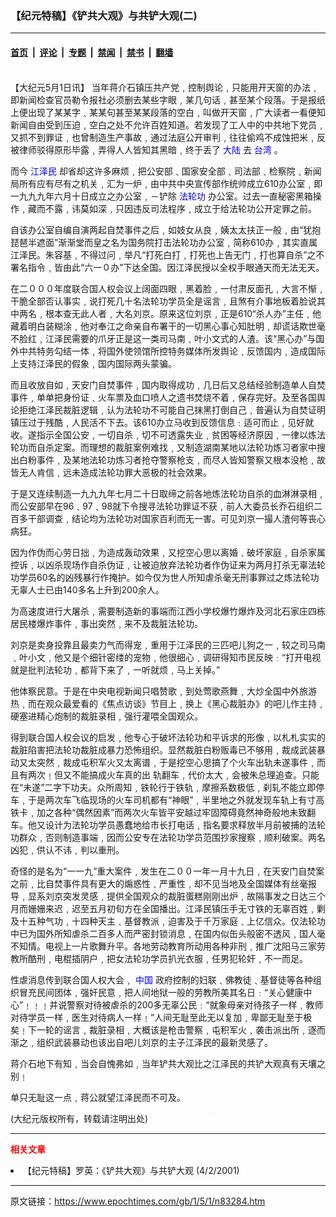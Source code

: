 ### 【纪元特稿】《铲共大观》与共铲大观(二)

---

#### [首页](../../../..?n83284) &nbsp;|&nbsp; [评论](../../../../../epoch-comment?n83284) &nbsp;|&nbsp; [专题](../../../../../epoch-special?n83284) &nbsp;|&nbsp; [禁闻](../../../../../epoch-news?n83284) &nbsp;|&nbsp; [禁书](../../../../../books?n83284) &nbsp;|&nbsp; [翻墙](https://github.com/gfw-breaker/nogfw/blob/master/README.md?n83284)


<div class="post_content" id="artbody" itemprop="articleBody">
 <!-- article content begin -->
 <p>
  <font color="#ffffff">
   (http://www.epochtimes.com)
  </font>
  <br/>
  【大纪元5月1日讯】 当年蒋介石镇压共产党﹐控制舆论﹐只能用开天窗的办法﹐即新闻检查官员勒令报社必须删去某些字眼﹐某几句话﹐甚至某个段落。于是报纸上便出现了某某字﹑某某句甚至某某段落的空白﹐叫做开天窗﹐广大读者一看便知新闻自由受到压迫﹐空白之处不允许百姓知道。若发现了工人中的中共地下党员﹐又抓不到罪证﹐也曾制造生产事故﹐通过法庭公开审判﹐往往偷鸡不成蚀把米﹐反被律师驳得原形毕露﹐弄得人人皆知其黑暗﹐终于丢了
  <ok href="http://www3.epochtimes.com/news/epochnews/main/2.html">
   <font color="blue">
    大陆
   </font>
  </ok>
  去
  <ok href="http://www3.epochtimes.com/news/epochnews/main/3.html">
   <font color="blue">
    台湾
   </font>
  </ok>
  。
 </p>
 <p>
  而今
  <ok href="http://www1.epochtimes.com/news/epochnews/news/Focus.asp?Focus_ID=801">
   <font color="blue">
    江泽民
   </font>
  </ok>
  却省却这许多麻烦﹐把公安部﹑国家安全部﹑司法部﹑检察院﹑新闻局所有应有尽有之机关﹐汇为一炉﹐由中共中央宣传部作统帅成立610办公室﹐即一九九九年六月十日成立之办公室﹐－铲除
  <ok href="http://falundafa.org">
   <font color="blue">
    法轮功
   </font>
  </ok>
  办公室。过去一直秘密黑箱操作﹐藏而不露﹐讳莫如深﹐只因违反司法程序﹐成立于给法轮功公开定罪之前。
 </p>
 <p>
  自该办公室自编自演两起自焚事件之后﹐如妓女从良﹐姨太太扶正一般﹐由“犹抱琵琶半遮面”渐渐堂而皇之名为国务院打击法轮功办公室﹐简称610办﹐其实直属江泽民。朱容基﹐不得过问﹐举凡“打死白打﹐打死也上告无门﹐打也算自杀”之不署名指令﹐皆由此“六一０办”下达全国。因江泽民授以全权手眼通天而无法无天。
 </p>
 <p>
  在二０００年度联合国人权会议上阔面四眼﹐黑着脸﹐一付肃反面孔﹐大言不惭﹐干脆全部否认事实﹐说打死几十名法轮功学员全是谣言﹐且煞有介事地板着脸说其中两名﹐根本查无此人者﹐大名刘京。原来这位刘京﹐正是610“杀人办”主任﹐他藏着明白装糊涂﹐他对奉江之命亲自布署干的一切黑心事心知肚明﹐却谎话欺世毫不脸红﹐江泽民需要的爪牙正是这一类司马南﹑叶小文式的人渣。该“黑心办”与国外中共特务勾结一体﹐将国外使领馆所控特务媒体所发舆论﹐反馈国内﹐造成国际上支持江泽民的假象﹐国内国际两头蒙骗。
 </p>
 <p>
  而且收放自如﹐天安门自焚事件﹐国内取得成功﹐几日后又总结经验制造单人自焚事件﹐单单把身份证﹑火车票及血口喷人之遗书焚烧不着﹐保存完好。及至各国舆论拒绝江泽民裁脏逻辑﹐认为法轮功不可能自己抹黑打倒自己﹐普遍认为自焚证明镇压过于残酷﹐人民活不下去。该610办立马收到反馈信息﹕适可而止﹐见好就收。遂指示全国公安﹐一切自杀﹐切不可透露失业﹐贫困等经济原因﹐一律以炼法轮功而自杀定案。而理想的裁脏案例难找﹐又制造湖南某地以法轮功炼习者家中搜出白粉事件﹐及某地法轮功炼习者抢夺警察枪支﹐而尽人皆知警察又根本没枪﹐故皆无人肯信﹐远未造成法轮功罪大恶极的社会效果。
 </p>
 <p>
  于是又连续制造一九九九年七月二十日取缔之前各地炼法轮功自杀的血淋淋录相﹐而公安部早在96﹑97﹑98就下令搜寻法轮功罪证不获﹐前人大委员长乔石组织二百多干部调查﹐结论均为法轮功对国家百利而无一害。可见刘京一撮人渣何等丧心病狂。
 </p>
 <p>
  因为作伪而心劳日拙﹐为造成轰动效果﹐又挖空心思以离婚﹑破坏家庭﹐自杀家属控诉﹐以凶杀现场作自杀伪证﹐让被迫放弃法轮功者作伪证来为两月打杀无辜法轮功学员60名的凶残暴行作掩护。如今仅为世人所知虐杀毫无刑事罪过之炼法轮功无辜人士已由140多名上升到200余人。
 </p>
 <p>
  为高速度进行大屠杀﹐需要制造新的事端而江西小学校爆竹爆炸及河北石家庄四栋居民楼爆炸事件﹐事出突然﹐来不及裁脏法轮功。
 </p>
 <p>
  刘京是卖身投靠且最卖力气而得宠﹐重用于江泽民的三匹吧儿狗之一﹐较之司马南﹑叶小文﹐他又是个细针密缕的宠物﹐他很细心﹐调研得知市民反映﹕“打开电视就是批判法轮功﹐都背下来了﹐一听就烦﹐马上关掉。”
 </p>
 <p>
  他体察民意。于是在中央电视新闻只唱赞歌﹐到处莺歌燕舞﹐大炒全国中外旅游热﹐而在观众最爱看的《焦点访谈》节目上﹐换上《黑心裁脏办》的吧儿作主持﹐硬塞进精心炮制的裁脏录相﹐强行灌喂全国观众。
 </p>
 <p>
  得到联合国人权会议的启发﹐他专心于破坏法轮功和平诉求的形像﹐以札札实实的裁脏陷害把法轮功裁脏成暴力恐怖组织。显然裁脏白粉贩毒已不够用﹐裁成武装暴动又太突然﹐裁成屯积军火又太离谱﹐于是挖空心思搞了个火车出轨未遂事件﹐而且有两次﹗但又不能搞成火车真的出 轨翻车﹐代价太大﹐会被朱总理追查。只能在“未遂”二字下功夫。众所周知﹐铁轮行于铁轨﹐摩擦系数极低﹐刹轧不能立即停车﹐于是两次车飞临现场的火车司机都有“神眼”﹐半里地之外就发现车轨上有寸高铁卡﹐加之各种“偶然因素”而两次火车皆平安越过牢固障碍竟然神奇般地未致翻车。他又设计为法轮功学员愚蠢地给市长打电话﹐指名要求释放半月前被捕的法轮功群众﹐否则制造事端﹐因而公安专在法轮功学员范围抄家搜察﹐顺利破案。两名凶犯﹐供认不讳﹐判以重刑。
 </p>
 <p>
  奇怪的是名为“一一九”重大案件﹐发生在二００一年一月十九日﹐在天安门自焚案之前﹐比自焚事件具有更大的煽惑性﹑严重性﹐却不见当地及全国媒体有丝毫报导﹐显系刘京突发灵感﹐提供全国观众的裁脏蛋糕刚刚出炉﹐故隔事发之日达三个月而姗姗来迟﹐迟至五月初旬方在全国播出。江泽民镇压手无寸铁的无辜百姓﹐剿及十五种气功﹐十四种天主﹑基督教派﹐迫害及于千万家庭﹑上亿信众。仅法轮功中已为国外所知虐杀二百多人而严密封锁消息﹐在国内似缶头般密不透风﹐国人毫不知情。电视上一片歌舞升平。各地劳动教育所动用各种非刑﹐推广沈阳马三家劳教所酷刑﹐电棍插阴户﹐把女法轮功学员扒光衣服﹐任男犯轮奸﹐不一而足。
 </p>
 <p>
  性虐消息传到联合国人权大会﹐
  <ok href="http://www3.epochtimes.com/news/epochnews/main/2.html">
   <font color="blue">
    中国
   </font>
  </ok>
  政府控制的妇联﹑佛教徒﹑基督徒等各种组织冒充民间团体﹐强奸民意﹐把人间地狱一般的劳教所美其名日﹕“关心健康中心”﹗﹗﹗并说警察对待被虐杀的200多无辜公民﹕“就象母亲对待孩子一样﹐教师对待学员一样﹐医生对待病人一样﹗”人间无耻至此无以复加﹐卑鄙无耻至于极矣﹗下一轮的谣言﹐裁脏录相﹐大概该是枪击警察﹐屯积军火﹐袭击派出所﹐逐而渐之﹐组织武装暴动也该出自吧儿刘京的主子江泽民的最新灵感了。
 </p>
 <p>
  蒋介石地下有知﹐当会自愧弗如﹐当年铲共大观比之江泽民的共铲大观真有天壤之别﹗
 </p>
 <p>
  单只无耻这一点﹐蒋公就望江泽民而不可及。
 </p>
 <p>
  (大纪元版权所有，转载请注明出处)
  <font color="#ffffff">
   (http://www.dajiyuan.com)
  </font>
 </p>
 <hr/>
 <p>
  <b>
   <font color="red">
    相关文章
   </font>
  </b>
  <br/>
 </p>
 <li>
  <ok href="newscontent.asp?ID=71718" target="_blank">
   【纪元特稿】罗英：《铲共大观》与共铲大观
  </ok>
  (4/2/2001)
  <br/>
  <!-- article content end -->
  <div id="below_article_ad">
  </div>
 </li>
</div>


---

原文链接：https://www.epochtimes.com/gb/1/5/1/n83284.htm